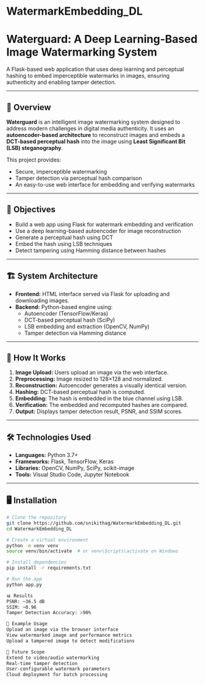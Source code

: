 # WatermarkEmbedding_DL
# Waterguard: A Deep Learning-Based Image Watermarking System

A Flask-based web application that uses deep learning and perceptual hashing to embed imperceptible watermarks in images, ensuring authenticity and enabling tamper detection.

---

## 🧠 Overview

**Waterguard** is an intelligent image watermarking system designed to address modern challenges in digital media authenticity. It uses an **autoencoder-based architecture** to reconstruct images and embeds a **DCT-based perceptual hash** into the image using **Least Significant Bit (LSB) steganography**.

This project provides:
- Secure, imperceptible watermarking
- Tamper detection via perceptual hash comparison
- An easy-to-use web interface for embedding and verifying watermarks

---

## 🎯 Objectives

- Build a web app using Flask for watermark embedding and verification
- Use a deep learning-based autoencoder for image reconstruction
- Generate a perceptual hash using DCT
- Embed the hash using LSB techniques
- Detect tampering using Hamming distance between hashes

---

## 🏗️ System Architecture

- **Frontend:** HTML interface served via Flask for uploading and downloading images.
- **Backend:** Python-based engine using:
  - Autoencoder (TensorFlow/Keras)
  - DCT-based perceptual hash (SciPy)
  - LSB embedding and extraction (OpenCV, NumPy)
  - Tamper detection via Hamming distance

---

## 🚀 How It Works

1. **Image Upload:** Users upload an image via the web interface.
2. **Preprocessing:** Image resized to 128×128 and normalized.
3. **Reconstruction:** Autoencoder generates a visually identical version.
4. **Hashing:** DCT-based perceptual hash is computed.
5. **Embedding:** The hash is embedded in the blue channel using LSB.
6. **Verification:** The embedded and recomputed hashes are compared.
7. **Output:** Displays tamper detection result, PSNR, and SSIM scores.

---

## 🛠️ Technologies Used

- **Languages:** Python 3.7+
- **Frameworks:** Flask, TensorFlow, Keras
- **Libraries:** OpenCV, NumPy, SciPy, scikit-image
- **Tools:** Visual Studio Code, Jupyter Notebook

---

## 🖥️ Installation

```bash
# Clone the repository
git clone https://github.com/snikithag/WatermarkEmbedding_DL.git
cd WatermarkEmbedding_DL

# Create a virtual environment
python -m venv venv
source venv/bin/activate  # or venv\Scripts\activate on Windows

# Install dependencies
pip install -r requirements.txt

# Run the app
python app.py

📊 Results
PSNR: ~36.5 dB
SSIM: ~0.96
Tamper Detection Accuracy: >90%

🧪 Example Usage
Upload an image via the browser interface
View watermarked image and performance metrics
Upload a tampered image to detect modifications

🔮 Future Scope
Extend to video/audio watermarking
Real-time tamper detection
User-configurable watermark parameters
Cloud deployment for batch processing
